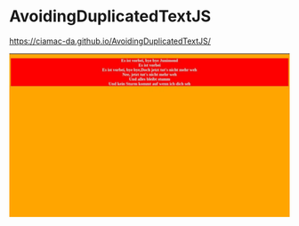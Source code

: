 # AvoidingDuplicatedTextJS
https://ciamac-da.github.io/AvoidingDuplicatedTextJS/

![](readmeImage/1.jpg)
